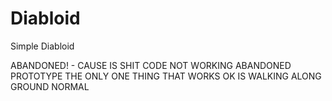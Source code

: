 # Diabloid
Simple Diabloid

ABANDONED! - CAUSE IS SHIT CODE
NOT WORKING ABANDONED PROTOTYPE
THE ONLY ONE THING THAT WORKS OK IS WALKING ALONG GROUND NORMAL
